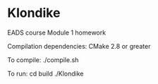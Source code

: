 # Klondike
EADS course Module 1 homework

Compilation dependencies:
CMake 2.8 or greater

To compile:
./compile.sh

To run:
cd build
./Klondike
